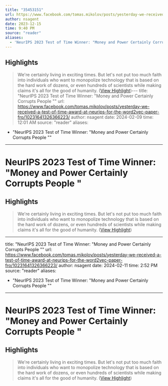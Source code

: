 ```yaml
---
title: "35453151"
url: https://www.facebook.com/tomas.mikolov/posts/yesterday-we-received-a-test-of-time-award-at-neurips-for-the-word2vec-paper-fro/10231641326366223/
author: nsagent
date: 2023-12-15
time: 9:40 PM
source: "reader"
aliases:
  - 'NeurIPS 2023 Test of Time Winner: "Money and Power Certainly Corrupts People "'
---
```

## Highlights
> We're certainly living in exciting times. But let's not put too much faith into individuals who want to monopolize technology that is based on the hard work of dozens, or even hundreds of scientists while making claims it's all for the good of humanity. ([View Highlight](https://read.readwise.io/read/01hhqg26yt7xk53adw52r0khkd))---
title: "NeurIPS 2023 Test of Time Winner: "Money and Power Certainly Corrupts People ""
url: https://www.facebook.com/tomas.mikolov/posts/yesterday-we-received-a-test-of-time-award-at-neurips-for-the-word2vec-paper-fro/10231641326366223/
author: nsagent
date: 2024-02-09
time: 12:01 AM
source: "reader"
aliases:
  - "NeurIPS 2023 Test of Time Winner: "Money and Power Certainly Corrupts People ""
---
# NeurIPS 2023 Test of Time Winner: "Money and Power Certainly Corrupts People "

## Highlights
> We're certainly living in exciting times. But let's not put too much faith into individuals who want to monopolize technology that is based on the hard work of dozens, or even hundreds of scientists while making claims it's all for the good of humanity. ([View Highlight](https://read.readwise.io/read/01hhqg26yt7xk53adw52r0khkd))

---
title: "NeurIPS 2023 Test of Time Winner: "Money and Power Certainly Corrupts People ""
url: https://www.facebook.com/tomas.mikolov/posts/yesterday-we-received-a-test-of-time-award-at-neurips-for-the-word2vec-paper-fro/10231641326366223/
author: nsagent
date: 2024-02-11
time: 2:52 PM
source: "reader"
aliases:
  - "NeurIPS 2023 Test of Time Winner: "Money and Power Certainly Corrupts People ""
---
# NeurIPS 2023 Test of Time Winner: "Money and Power Certainly Corrupts People "

## Highlights
> We're certainly living in exciting times. But let's not put too much faith into individuals who want to monopolize technology that is based on the hard work of dozens, or even hundreds of scientists while making claims it's all for the good of humanity. ([View Highlight](https://read.readwise.io/read/01hhqg26yt7xk53adw52r0khkd))

